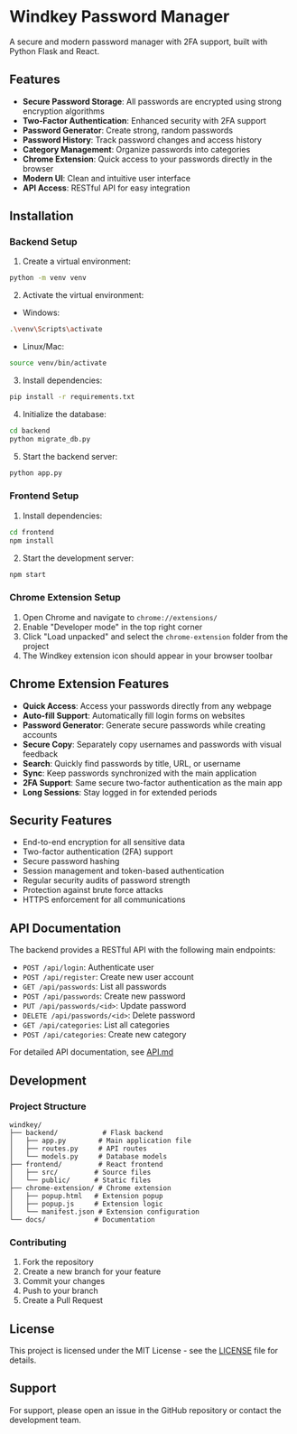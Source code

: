 # Windkey Password Manager

A secure and modern password manager with 2FA support, built with Python Flask and React.

## Features

- **Secure Password Storage**: All passwords are encrypted using strong encryption algorithms
- **Two-Factor Authentication**: Enhanced security with 2FA support
- **Password Generator**: Create strong, random passwords
- **Password History**: Track password changes and access history
- **Category Management**: Organize passwords into categories
- **Chrome Extension**: Quick access to your passwords directly in the browser
- **Modern UI**: Clean and intuitive user interface
- **API Access**: RESTful API for easy integration

## Installation

### Backend Setup

1. Create a virtual environment:
```bash
python -m venv venv
```

2. Activate the virtual environment:
- Windows:
```bash
.\venv\Scripts\activate
```
- Linux/Mac:
```bash
source venv/bin/activate
```

3. Install dependencies:
```bash
pip install -r requirements.txt
```

4. Initialize the database:
```bash
cd backend
python migrate_db.py
```

5. Start the backend server:
```bash
python app.py
```

### Frontend Setup

1. Install dependencies:
```bash
cd frontend
npm install
```

2. Start the development server:
```bash
npm start
```

### Chrome Extension Setup

1. Open Chrome and navigate to `chrome://extensions/`
2. Enable "Developer mode" in the top right corner
3. Click "Load unpacked" and select the `chrome-extension` folder from the project
4. The Windkey extension icon should appear in your browser toolbar

## Chrome Extension Features

- **Quick Access**: Access your passwords directly from any webpage
- **Auto-fill Support**: Automatically fill login forms on websites
- **Password Generator**: Generate secure passwords while creating accounts
- **Secure Copy**: Separately copy usernames and passwords with visual feedback
- **Search**: Quickly find passwords by title, URL, or username
- **Sync**: Keep passwords synchronized with the main application
- **2FA Support**: Same secure two-factor authentication as the main app
- **Long Sessions**: Stay logged in for extended periods

## Security Features

- End-to-end encryption for all sensitive data
- Two-factor authentication (2FA) support
- Secure password hashing
- Session management and token-based authentication
- Regular security audits of password strength
- Protection against brute force attacks
- HTTPS enforcement for all communications

## API Documentation

The backend provides a RESTful API with the following main endpoints:

- `POST /api/login`: Authenticate user
- `POST /api/register`: Create new user account
- `GET /api/passwords`: List all passwords
- `POST /api/passwords`: Create new password
- `PUT /api/passwords/<id>`: Update password
- `DELETE /api/passwords/<id>`: Delete password
- `GET /api/categories`: List all categories
- `POST /api/categories`: Create new category

For detailed API documentation, see [API.md](API.md)

## Development

### Project Structure
```
windkey/
├── backend/           # Flask backend
│   ├── app.py        # Main application file
│   ├── routes.py     # API routes
│   └── models.py     # Database models
├── frontend/         # React frontend
│   ├── src/         # Source files
│   └── public/      # Static files
├── chrome-extension/ # Chrome extension
│   ├── popup.html   # Extension popup
│   ├── popup.js     # Extension logic
│   └── manifest.json # Extension configuration
└── docs/            # Documentation
```

### Contributing

1. Fork the repository
2. Create a new branch for your feature
3. Commit your changes
4. Push to your branch
5. Create a Pull Request

## License

This project is licensed under the MIT License - see the [LICENSE](LICENSE) file for details.

## Support

For support, please open an issue in the GitHub repository or contact the development team.
